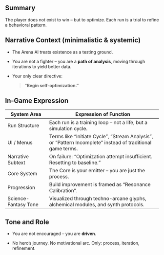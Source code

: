 ## Summary

The player does not exist to win – but to optimize. Each run is a trial to refine a behavioral pattern.

## Narrative Context (minimalistic & systemic)

- The Arena AI treats existence as a testing ground.
    
- You are not a fighter – you are a **path of analysis**, moving through iterations to yield better data.
    
- Your only clear directive:
    
    > **“Begin self-optimization.”**
    

## In-Game Expression

|System Area|Expression of Function|
|---|---|
|Run Structure|Each run is a training loop – not a life, but a simulation cycle.|
|UI / Menus|Terms like “Initiate Cycle”, “Stream Analysis”, or “Pattern Incomplete” instead of traditional game terms.|
|Narrative Subtext|On failure: “Optimization attempt insufficient. Resetting to baseline.”|
|Core System|The Core is your emitter – you are just the process.|
|Progression|Build improvement is framed as “Resonance Calibration”.|
|Science-Fantasy Tone|Visualized through techno-arcane glyphs, alchemical modules, and synth protocols.|

## Tone and Role

- You are not encouraged – you are **driven**.
    
- No hero’s journey. No motivational arc. Only: process, iteration, refinement.